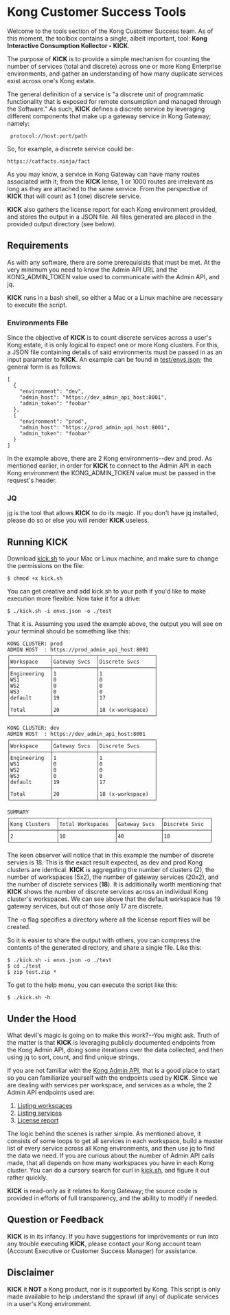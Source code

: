 # Kong Customer Success Tools

Welcome to the tools section of the Kong Customer Success team. As of this moment, the toolbox contains a single, albeit important, tool: **Kong Interactive Consumption Kollector - KICK**.

The purpose of **KICK** is to provide a simple mechanism for counting the number of services (total and discrete) across one or more Kong Enterprise environments, and gather an understanding of how many duplicate services exist across one's Kong estate.

The general definition of a service is "a discrete unit of programmatic functionality that is exposed for remote consumption and managed through the Software." As such, **KICK** defines a discrete service by leveraging different components that make up a gateway service in Kong Gateway; namely:

     protocol://host:port/path

So, for example, a discrete service could be:

    https://catfacts.ninja/fact

As you may know, a service in Kong Gateway can have many routes associated with it; from the **KICK** lense, 1 or 1000 routes are irrelevant as long as they are attached to the same service. From the perspective of **KICK** that will count as 1 (one) discrete service.

**KICK** also gathers the license report for each Kong environment provided, and stores the output in a JSON file. All files generated are placed in the provided output directory (see below).

## Requirements

As with any software, there are some prerequisists that must be met. At the very minimum you need to know the Admin API URL and the KONG_ADMIN_TOKEN value used to communicate with the Admin API, and jq.

**KICK** runs in a bash shell, so either a Mac or a Linux machine are necessary to execute the script.

### Environments File

Since the objective of **KICK** is to count discrete services across a user's Kong estate, it is only logical to expect one or more Kong clusters. For this, a JSON file containing details of said environments must be passed in as an input parameter to **KICK**. An example can be found in [test/envs.json](test/envs.json); the general form is as follows:

    [
      {
        "environment": "dev",
        "admin_host": "https://dev_admin_api_host:8001",
        "admin_token": "foobar"
      },
      {
        "environment": "prod",
        "admin_host": "https://prod_admin_api_host:8001",
        "admin_token": "foobar"
      }
    ]

In the example above, there are 2 Kong environments--dev and prod. As mentioned earlier, in order for **KICK** to connect to the Admin API in each Kong environment the KONG_ADMIN_TOKEN value must be passed in the request's header.

### JQ

[jq](https://jqlang.github.io/jq/) is the tool that allows **KICK** to do its magic. If you don't have jq installed, please do so or else you will render **KICK** useless.

## Running KICK

Download [kick.sh](tools/kick.sh) to your Mac or Linux machine, and make sure to change the permissions on the file:

    $ chmod +x kick.sh

You can get creative and add kick.sh to your path if you'd like to make execution more flexible. Now take it for a drive:

    $ ./kick.sh -i envs.json -o ./test

That it is. Assuming you used the example above, the output you will see on your terminal should be something like this:

    KONG CLUSTER: prod
    ADMIN HOST  : https://prod_admin_api_host:8001
    ┌─────────────┬──────────────┬──────────────────┐
    │Workspace    │Gateway Svcs  │Discrete Svcs     │
    ├─────────────┼──────────────┼──────────────────┤
    │Engineering  │1             │1                 │
    │WS1          │0             │0                 │
    │WS2          │0             │0                 │
    │WS3          │0             │0                 │
    │default      │19            │17                │
    │             │              │                  │
    │Total        │20            │18 (x-workspace)  │
    └─────────────┴──────────────┴──────────────────┘

    KONG CLUSTER: dev
    ADMIN HOST  : https://dev_admin_api_host:8001
    ┌─────────────┬──────────────┬──────────────────┐
    │Workspace    │Gateway Svcs  │Discrete Svcs     │
    ├─────────────┼──────────────┼──────────────────┤
    │Engineering  │1             │1                 │
    │WS1          │0             │0                 │
    │WS2          │0             │0                 │
    │WS3          │0             │0                 │
    │default      │19            │17                │
    │             │              │                  │
    │Total        │20            │18 (x-workspace)  │
    └─────────────┴──────────────┴──────────────────┘

    SUMMARY
    ┌───────────────┬──────────────────┬──────────────┬───────────────┐
    │Kong Clusters  │Total Workspaces  │Gateway Svcs  │Discrete Svsc  │
    ├───────────────┼──────────────────┼──────────────┼───────────────┤
    │2              │10                │40            │18             │
    └───────────────┴──────────────────┴──────────────┴───────────────┘

The keen observer will notice that in this example the number of discrete servies is 18. This is the exact result expected, as dev and prod Kong clusters are identical. **KICK** is aggregating the number of clusters (2), the number of workspaces (5x2), the number of gateway services (20x2), and the number of discrete services (**18**). It is additionally worth mentioning that **KICK** shows the number of discrete services across an individual Kong cluster's workspaces. We can see above that the default workspace has 19 gateway services, but out of those only 17 are discrete.

The -o flag specifies a directory where all the license report files will be created.

So it is easier to share the output with others, you can compress the contents of the generated directory, and share a single file. Like this:

    $ ./kick.sh -i envs.json -o ./test
    $ cd ./test
    $ zip test.zip *

To get to the help menu, you can execute the script like this:

    $ ./kick.sh -h

## Under the Hood
What devil's magic is going on to make this work?--You might ask. Truth of the matter is that **KICK** is leveraging publicly documented endpoints from the Kong Admin API, doing some iterations over the data collected, and then using jq to sort, count, and find unique strings.

If you are not familiar with the [Kong Admin API](https://docs.konghq.com/gateway/latest/admin-api/), that is a good place to start so you can familiarize yourself with the endpoints used by **KICK**. Since we are dealing with services per workspace, and services as a whole, the 2 Admin API endpoints used are:

1. [Listing workspaces](https://docs.konghq.com/gateway/api/admin-ee/latest/#/Workspaces/list-workspace)
2. [Listing services](https://docs.konghq.com/gateway/api/admin-ee/latest/#/Services/list-service)
3. [License report](https://docs.konghq.com/gateway/latest/licenses/report/#generate-a-license-report)

The logic behind the scenes is rather simple. As mentioned above, it consists of some loops to get all services in each workspace, build a master list of every service across all Kong environments, and then use jq to find the data we need. If you are curious about the number of Admin API calls made, that all depends on how many workspaces you have in each Kong cluster. You can do a cursory search for curl in [kick.sh](tools/kick.sh), and figure it out rather quickly.

**KICK** is read-only as it relates to Kong Gateway; the source code is provided in efforts of full transparency, and the ability to modify if needed.

## Question or Feedback

**KICK** is in its infancy. If you have suggestions for improvements or run into any trouble executing **KICK**, please contact your Kong account team (Account Executive or Customer Success Manager) for assistance.

## Disclaimer

**KICK** it **NOT** a Kong product, nor is it supported by Kong. This script is only made available to help understand the sprawl (if any) of duplicate services in a user's Kong environment.
